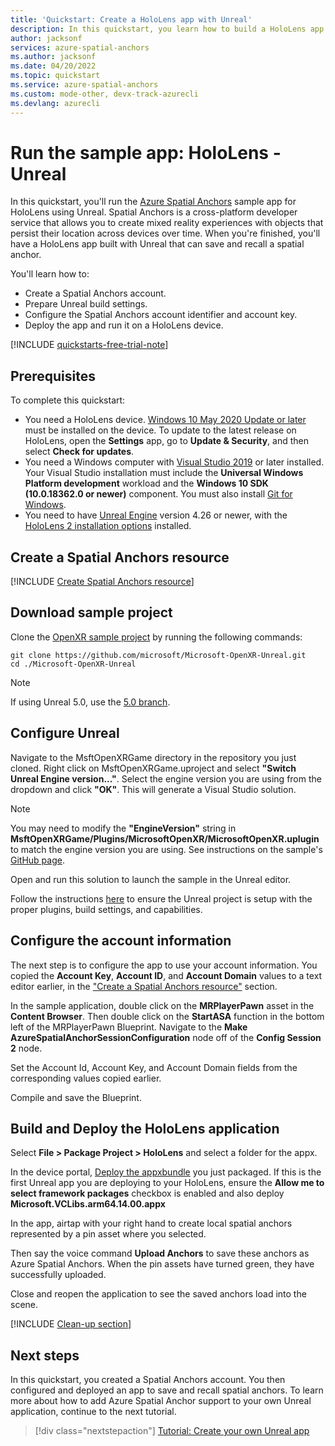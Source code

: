 ```yaml
---
title: 'Quickstart: Create a HoloLens app with Unreal'
description: In this quickstart, you learn how to build a HoloLens app with Unreal using Spatial Anchors.
author: jacksonf
services: azure-spatial-anchors
ms.author: jacksonf
ms.date: 04/20/2022
ms.topic: quickstart
ms.service: azure-spatial-anchors
ms.custom: mode-other, devx-track-azurecli 
ms.devlang: azurecli
---
```

# Run the sample app: HoloLens - Unreal

In this quickstart, you'll run the [Azure Spatial Anchors](../overview.md) sample app for HoloLens using Unreal. Spatial Anchors is a cross-platform developer service that allows you to create mixed reality experiences with objects that persist their location across devices over time. When you're finished, you'll have a HoloLens app built with Unreal that can save and recall a spatial anchor.

You'll learn how to:

- Create a Spatial Anchors account.
- Prepare Unreal build settings.
- Configure the Spatial Anchors account identifier and account key.
- Deploy the app and run it on a HoloLens device.

[!INCLUDE [quickstarts-free-trial-note](../../../includes/quickstarts-free-trial-note.md)]

## Prerequisites

To complete this quickstart:

- You need a HoloLens device. [Windows 10 May 2020 Update or later](/windows/mixed-reality/whats-new/release-notes-may-2020) must be installed on the device. To update to the latest release on HoloLens, open the **Settings** app, go to **Update & Security**, and then select **Check for updates**.
- You need a Windows computer with <a href="https://www.visualstudio.com/downloads/" target="_blank">Visual Studio 2019</a> or later installed. Your Visual Studio installation must include the **Universal Windows Platform development** workload and the **Windows 10 SDK (10.0.18362.0 or newer)** component. You must also install <a href="https://git-scm.com/download/win" target="_blank">Git for Windows</a>.
- You need to have <a href="https://www.unrealengine.com/get-now" target="_blank">Unreal Engine</a> version 4.26 or newer, with the <a href="https://docs.microsoft.com/en-us/windows/mixed-reality/develop/unreal/unreal-project-setup" target="_blank">HoloLens 2 installation options</a> installed.

## Create a Spatial Anchors resource

[!INCLUDE [Create Spatial Anchors resource](../../../includes/spatial-anchors-get-started-create-resource.md)]

## Download sample project

Clone the <a href="https://github.com/microsoft/Microsoft-OpenXR-Unreal/tree/main" target="_blank">OpenXR sample project</a> by running the following commands:

```console
git clone https://github.com/microsoft/Microsoft-OpenXR-Unreal.git
cd ./Microsoft-OpenXR-Unreal
```

> [!NOTE] 
> If using Unreal 5.0, use the <a href="https://github.com/microsoft/Microsoft-OpenXR-Unreal/tree/5.0" target="_blank">5.0 branch</a>.

## Configure Unreal
Navigate to the MsftOpenXRGame directory in the repository you just cloned.  Right click on MsftOpenXRGame.uproject and select **"Switch Unreal Engine version..."**.  Select the engine version you are using from the dropdown and click **"OK"**.  This will generate a Visual Studio solution.

> [!NOTE] 
> You may need to modify the **"EngineVersion"** string in **MsftOpenXRGame/Plugins/MicrosoftOpenXR/MicrosoftOpenXR.uplugin** to match the engine version you are using.
> See instructions on the sample's [GitHub page]("https://github.com/microsoft/Microsoft-OpenXR-Unreal#use-the-plugin-from-github-source").

Open and run this solution to launch the sample in the Unreal editor.

Follow the instructions [here]("../how-tos/setup-unreal-project") to ensure the Unreal project is setup with the proper plugins, build settings, and capabilities.

## Configure the account information
The next step is to configure the app to use your account information. You copied the **Account Key**, **Account ID**, and **Account Domain** values to a text editor earlier, in the ["Create a Spatial Anchors resource"](#create-a-spatial-anchors-resource) section.

In the sample application, double click on the **MRPlayerPawn** asset in the **Content Browser**.  Then double click on the **StartASA** function in the bottom left of the MRPlayerPawn Blueprint.  Navigate to the **Make AzureSpatialAnchorSessionConfiguration** node off of the **Config Session 2** node.

Set the Account Id, Account Key, and Account Domain fields from the corresponding values copied earlier.

Compile and save the Blueprint.

## Build and Deploy the HoloLens application

Select **File > Package Project > HoloLens** and select a folder for the appx.

In the device portal, <a href="https://docs.microsoft.com/en-us/windows/mixed-reality/develop/advanced-concepts/using-the-windows-device-portal#installing-an-app" target="_blank">Deploy the appxbundle</a> you just packaged.  If this is the first Unreal app you are deploying to your HoloLens, ensure the **Allow me to select framework packages** checkbox is enabled and also deploy **Microsoft.VCLibs.arm64.14.00.appx**

In the app, airtap with your right hand to create local spatial anchors represented by a pin asset where you selected.

Then say the voice command **Upload Anchors** to save these anchors as Azure Spatial Anchors.  When the pin assets have turned green, they have successfully uploaded.

Close and reopen the application to see the saved anchors load into the scene.

[!INCLUDE [Clean-up section](../../../includes/clean-up-section-portal.md)]

## Next steps
In this quickstart, you created a Spatial Anchors account. You then configured and deployed an app to save and recall spatial anchors.  To learn more about how to add Azure Spatial Anchor support to your own Unreal application, continue to the next tutorial.

> [!div class="nextstepaction"]
> [Tutorial: Create your own Unreal app](../tutorials/tutorial-new-unreal-hololens-app.md)